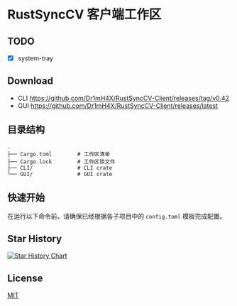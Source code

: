 # RustSyncCV 客户端工作区

## TODO
- [x] system-tray

## Download
- CLI https://github.com/Dr1mH4X/RustSyncCV-Client/releases/tag/v0.42
- GUI https://github.com/Dr1mH4X/RustSyncCV-Client/releases/latest

## 目录结构

```
.
├── Cargo.toml        # 工作区清单
├── Cargo.lock        # 工作区锁文件
├── CLI/              # CLI crate
└── GUI/              # GUI crate
```

## 快速开始

在运行以下命令前，请确保已经根据各子项目中的 `config.toml` 模板完成配置。

## Star History

[![Star History Chart](https://api.star-history.com/svg?repos=Dr1mH4X/RustSyncCV-Client,Dr1mH4X/RustSyncCV-Server&type=Date)](https://www.star-history.com/#Dr1mH4X/RustSyncCV-Client&Dr1mH4X/RustSyncCV-Server&Date)

## License

[MIT](./LICENSE)